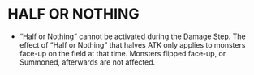 # HALF OR NOTHING

*   “Half or Nothing” cannot be activated during the Damage Step. The effect of “Half or Nothing” that halves ATK only applies to monsters face-up on the field at that time. Monsters flipped face-up, or Summoned, afterwards are not affected.
